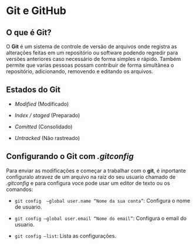 # Git e GitHub

## O que é Git?

O **Git** é um sistema de controle de versão de arquivos onde registra as alterações feitas em um repositório ou software podendo regredir para versões anteriores caso necessário de forma simples e rápido. Também permite que varias pessoas possam contribuir de forma simultânea o repositório, adicionando, removendo e editando os arquivos.


## Estados do **Git**

* *Modified* (Modificado) 

* *Index / staged* (Preparado)

* *Comitted* (Consolidado)

* *Untracked* (Não rastreado)


## Configurando o **Git** com *.gitconfig*

Para enviar as modificações e começar a trabalhar com o **git**, é inportante configuralo atravez de um arquivo na raiz do seu usuario chamado de *.gitconfig* e para configura  voce pode usar um editor de texto ou os comandos:

* `git config  —global user.name “Nome da sua conta”`: Configura o nome de usuario.

* `git config —global user.email “Nome do email”`: Configura o email do usuario.

* `git config —list`: Lista as configurações.

